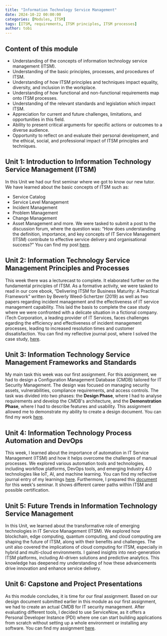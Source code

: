 ```yaml
---
title: "Information Technology Service Management"
date: 2024-10-22 00:00:00
categories: [Modules, ITSM]
tags: [ITSM, requirements, ITSM principles, ITSM processes]
author: tobi
---
```


## Content of this module

* Understanding of the concepts of information technology service management (ITSM).
* Understanding of the basic principles, processes, and procedures of ITSM.
* Understanding of how ITSM principles and techniques impact equality, diversity, and inclusion in the workplace.
* Understanding of how functional and non-functional requirements map onto ITSM processes.
* Understanding of the relevant standards and legislation which impact ITSM.
* Appreciation for current and future challenges, limitations, and opportunities in this field.
* Ability to present critical arguments for specific actions or outcomes to a diverse audience.
* Opportunity to reflect on and evaluate their personal development, and the ethical, social, and professional impact of ITSM principles and techniques.


## Unit 1: Introduction to Information Technology Service Management (ITSM)
In this Unit we had our first seminar where we got to know our new tutor. We have learned about the basic concepts of ITSM such as:
 * Service Catalog
 * Service Level Management
 * Incident Management
 * Problem Management
 * Change Management
 * Asset Management
and more. We were tasked to submit a post to the discussion forum, where the question was: “How does understanding the definition, importance, and key concepts of IT Service Management (ITSM) contribute to effective service delivery and organisational success?” You can find my post [here](https://github.com/TobiZeier/UoEO_MSc_EIM/blob/main/Module3_Information_Technology_Service_Management/Unit1-ForumPost.pdf).


## Unit 2: Information Technology Service Management Principles and Processes
This week there was a lecturecast to complete. It elaborated further on the fundamental principles of ITSM. As a formative activity, we were tasked to read in our core ebook, “Delivering ITSM for Business Maturity: A Practical Framework” written by Beverly Weed-Schertzer (2019) as well as two papers regarding incident management and the effectiveness of IT service management capability. This laid the basis to complete the case study where we were confronted with a delicate situation in a fictional company. iTech Corporation, a leading provider of IT Services, faces challenges egarding the efficiency and effectiveness of incident management processes, leading to increased resolution times and customer dissatisfaction. You can find my reflective journal post, where I solved the case study, [here](https://github.com/TobiZeier/UoEO_MSc_EIM/blob/main/Module3_Information_Technology_Service_Management/Unit2-ReflectiveJournal.pdf).


## Unit 3: Information Technology Service Management Frameworks and Standards
My main task this week was our first assignment. For this assignment, we had to design a Configuration Management Database (CMDB) tailored for IT Security Management. The design was focused on managing security assets, vulnerabilities, compliance requirements, and access controls.
The task was divided into two phases: the **Design Phase**, where I had to analyse requirements and develop the CMDB's architecture, and the **Demonstration Phase**, where I had to describe features and usability. This assignment allowed me to demonstrate my ability to create a design document. You can find my work [here](https://github.com/TobiZeier/UoEO_MSc_EIM/blob/main/Module3_Information_Technology_Service_Management/TobiasZeierCMDB_Design-111124.pdf).


## Unit 4: Information Technology Process Automation and DevOps
This week, I learned about the importance of automation in IT Service Management (ITSM) and how it helps overcome the challenges of manual processes. We explored various automation tools and technologies, including workflow platforms, DevOps tools, and emerging Industry 4.0 technologies like IoT, AI, and machine learning. You can find my reflective journal entry of my learnings [here](https://github.com/TobiZeier/UoEO_MSc_EIM/blob/main/Module3_Information_Technology_Service_Management/Unit4-ReflectiveJournal.pdf). Furthermore, I prepared this [document](https://github.com/TobiZeier/UoEO_MSc_EIM/blob/main/Module3_Information_Technology_Service_Management/Unit4-SeminarPrep.pdf) for this week's seminar. It shows different career paths within ITSM and possible certification.


## Unit 5: Future Trends in Information Technology Service Management
In this Unit, we learned about the transformative role of emerging technologies in IT Service Management (ITSM). We explored how blockchain, edge computing, quantum computing, and cloud computing are shaping the future of ITSM, along with their benefits and challenges. The unit also covered the implications of cloud computing for ITSM, especially in hybrid and multi-cloud environments. I gained insights into next-generation ITSM platforms, including AI-driven solutions and predictive analytics. This knowledge has deepened my understanding of how these advancements drive innovation and enhance service delivery.


## Unit 6: Capstone and Project Presentations
As this module concludes, it is time for our final assignment. Based on our design document submitted earlier in this module as our first assignment, we had to create an actual CMDB for IT security management. After evaluating different tools, I decided to use ServiceNow, as it offers a Personal Developer Instance (PDI) where one can start building applications from scratch without setting up a whole environment or installing any software. You can find my assignment [here](https://github.com/TobiZeier/UoEO_MSc_EIM/tree/main/Module3_Information_Technology_Service_Management/Assignment2).
